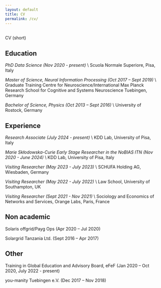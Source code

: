 ```yaml
---
layout: default
title: CV
permalink: /cv/
---
```


<br />

<div class="title">
CV (short)
</div>

## Education

*PhD Data Science (Nov 2020 - present)* \\
Scuola Normale Superiore, Pisa, Italy

*Master of Science, Neural Information Processing (Oct 2017 – Sept 2019)* \\
Graduate Training Centre for Neuroscience/International Max Planck Research School for Cognitive and Systems Neuroscience Tuebingen, Germany

*Bachelor of Science, Physics (Oct 2013 – Sept 2016)* \\
University of Rostock, Germany

## Experience

*Research Associate (July 2024 - present)* \\
KDD Lab, University of Pisa, Italy

*Marie Skłodowska-Curie Early Stage Researcher in the NoBIAS ITN (Nov 2020 - June 2024)* \\
KDD Lab, University of Pisa, Italy

*Visiting Researcher (May 2023 - July 2023)* \\
SCHUFA Holding AG, Wiesbaden, Germany

*Visiting Researcher (May 2022 - July 2022)* \\
Law School, University of Southampton, UK

*Visiting Researcher (Sept 2021 - Nov 2021)* \\
Sociology and Economics of Networks and Services, Orange Labs, Paris, France

## Non academic

Solaris offgrid/Payg Ops (Apr 2020 – Jul 2020)

Solargrid Tanzania Ltd. (Sept 2016 – Apr 2017)

## Other

Training in Global Education and Advisory Board, eFeF (Jan 2020 – Oct 2020, July 2022 - present)

you-manity Tuebingen e.V. (Dec 2017 – Nov 2018)
